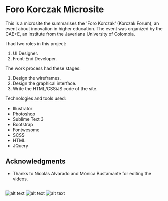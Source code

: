 # Foro Korczak Microsite

This is a microsite the summarises the 'Foro Korczak' (Korczak Forum), an event about innovation in higher education. The event was organized by the CAE+E, an institute from the Javeriana University of Colombia.

I had two roles in this project:
1. UI Designer.
2. Front-End Developer.

The work process had these stages:
1. Design the wireframes.
2. Design the graphical interface.
3. Write the HTML/CSS/JS code of the site.

Technologies and tools used:
- Illustrator
- Photoshop
- Sublime Text 3
- Bootstrap
- Fontwesome
- SCSS
- HTML
- JQuery

## Acknowledgments

* Thanks to Nicolás Alvarado and Mónica Bustamante for editing the videos.

##
![alt text](https://github.com/nesard/korczak-website/blob/master/img/korczak-mockup1.png)
![alt text](https://github.com/nesard/korczak-website/blob/master/img/korczak-mockup2.png)
![alt text](https://github.com/nesard/korczak-website/blob/master/img/korczak-mockup3.png)
